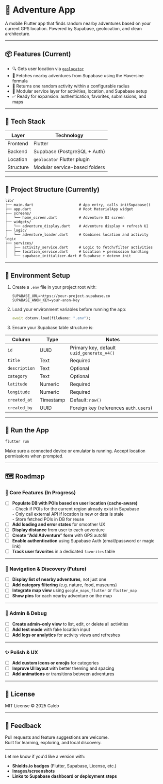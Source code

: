 # 🌄 Adventure App

A mobile Flutter app that finds random nearby adventures based on your current GPS location. Powered by Supabase, geolocation, and clean architecture.

---

## 📦 Features (Current)

- 🔍 Gets user location via [`geolocator`](https://pub.dev/packages/geolocator)
- 📍 Fetches nearby adventures from Supabase using the Haversine formula
- 🎲 Returns one random activity within a configurable radius
- 🧱 Modular service layer for activities, location, and Supabase setup
- ✅ Ready for expansion: authentication, favorites, submissions, and maps

---

## 🧪 Tech Stack

| Layer     | Technology                    |
| --------- | ----------------------------- |
| Frontend  | Flutter                       |
| Backend   | Supabase (PostgreSQL + Auth)  |
| Location  | `geolocator` Flutter plugin   |
| Structure | Modular service-based folders |

---

## 📁 Project Structure (Currently)

```
lib/
├── main.dart                     # App entry, calls initSupabase()
├── app.dart                      # Root MaterialApp widget
├── screens/
│   └── home_screen.dart          # Adventure UI screen
├── widgets/
│   └── adventure_display.dart    # Adventure display + refresh UI
├── logic/
│   └── adventure_loader.dart     # Combines location and activity logic
├── services/
│   ├── activity_service.dart     # Logic to fetch/filter activities
│   ├── location_service.dart     # Location + permission handling
│   └── supabase_initializer.dart # Supabase + dotenv init
```

---

## 🔧 Environment Setup

1. Create a `.env` file in your project root with:

   ```env
   SUPABASE_URL=https://your-project.supabase.co
   SUPABASE_ANON_KEY=your-anon-key
   ```

2. Load your environment variables before running the app:

   ```dart
   await dotenv.load(fileName: ".env");
   ```

3. Ensure your Supabase table structure is:

| Column        | Type      | Notes                                     |
| ------------- | --------- | ----------------------------------------- |
| `id`          | UUID      | Primary key, default `uuid_generate_v4()` |
| `title`       | Text      | Required                                  |
| `description` | Text      | Optional                                  |
| `category`    | Text      | Optional                                  |
| `latitude`    | Numeric   | Required                                  |
| `longitude`   | Numeric   | Required                                  |
| `created_at`  | Timestamp | Default: `now()`                          |
| `created_by`  | UUID      | Foreign key (references `auth.users`)     |

---

## 🚀 Run the App

```bash
flutter run
```

Make sure a connected device or emulator is running. Accept location permissions when prompted.

---

## 🗺️ Roadmap

### 🚧 Core Features (In Progress)

- [ ] **Populate DB with POIs based on user location (cache-aware)**  
       - Check if POIs for the current region already exist in Supabase  
       - Only call external API if location is new or data is stale  
       - Store fetched POIs in DB for reuse
- [ ] **Add loading and error states** for smoother UX
- [ ] **Display distance** from user to each adventure
- [ ] **Create “Add Adventure” form** with GPS autofill
- [ ] **Enable authentication** using Supabase Auth (email/password or magic link)
- [ ] **Track user favorites** in a dedicated `favorites` table

---

### 🧭 Navigation & Discovery (Future)

- [ ] **Display list of nearby adventures**, not just one
- [ ] **Add category filtering** (e.g. nature, food, museums)
- [ ] **Integrate map view** using `google_maps_flutter` or `flutter_map`
- [ ] **Show pins** for each nearby adventure on the map

---

### 🧪 Admin & Debug

- [ ] **Create admin-only view** to list, edit, or delete all activities
- [ ] **Add test mode** with fake location input
- [ ] **Add logs or analytics** for activity views and refreshes

---

### ✨ Polish & UX

- [ ] **Add custom icons or emojis** for categories
- [ ] **Improve UI layout** with better theming and spacing
- [ ] **Add animations** or transitions between adventures

---

## 📜 License

MIT License © 2025 Caleb

---

## 💬 Feedback

Pull requests and feature suggestions are welcome.  
Built for learning, exploring, and local discovery.

---

Let me know if you'd like a version with:

- **Shields.io badges** (Flutter, Supabase, License, etc.)
- **Images/screenshots**
- **Links to Supabase dashboard or deployment steps**
